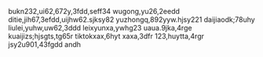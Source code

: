 <!---
shaoyi7161/shaoyi7161 is a ✨ special ✨ repository because its `README.md` (this file) appears on your GitHub profile.
You can click the Preview link to take a look at your changes.
--->
bukn232,ui62,672y,3fdd,seff34
wugong,yu26,2eedd
ditie,jih67,3efdd,uijhw62.sjksy82
yuzhongq,892yyw.hjsy221
daijiaodk;78uhy
liulei,yuhw,uw62,3ddd
leixyunxa,ywhg23
uaua.9jka,4rge
kuaijizs;hjsgts,tg65r
tiktokxax,6hyt
xaxa,3dfr
123,huytta,4rgr
jsy2u901,43fgdd
andh
